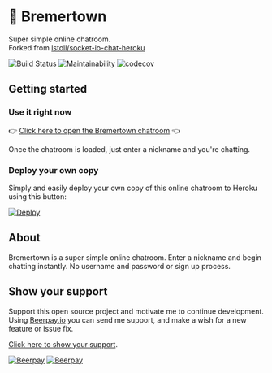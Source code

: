 # 💬 Bremertown  

Super simple online chatroom.  
Forked from [lstoll/socket-io-chat-heroku](https://github.com/lstoll/socket-io-chat-heroku)  

[![Build Status](https://travis-ci.org/nothingworksright/bremertown_chatroom.svg?branch=master)](https://travis-ci.org/nothingworksright/bremertown_chatroom)
[![Maintainability](https://api.codeclimate.com/v1/badges/011d4387448b7971c24d/maintainability)](https://codeclimate.com/github/nothingworksright/bremertown_chatroom/maintainability)
[![codecov](https://codecov.io/gh/nothingworksright/bremertown_chatroom/branch/master/graph/badge.svg)](https://codecov.io/gh/nothingworksright/bremertown_chatroom)  

## Getting started  

### Use it right now  

👉 [Click here to open the Bremertown chatroom](http://www.bremertown.com) 👈  

Once the chatroom is loaded, just enter a nickname and you're chatting.  

### Deploy your own copy  

Simply and easily deploy your own copy of this online chatroom to Heroku using this button:  

[![Deploy](https://www.herokucdn.com/deploy/button.svg)](https://heroku.com/deploy)  

## About  

Bremertown is a super simple online chatroom. Enter a nickname and begin chatting instantly. No username and password or sign up process.  

## Show your support  

Support this open source project and motivate me to continue development. Using [Beerpay.io](https://beerpay.io/nothingworksright/bremertown_chatroom?focus=wish) you can send me support, and make a wish for a new feature or issue fix.  

[Click here to show your support](https://beerpay.io/nothingworksright/bremertown_chatroom?focus=wish).  

[![Beerpay](https://beerpay.io/nothingworksright/bremertown_chatroom/badge.svg?style=beer-square)](https://beerpay.io/nothingworksright/bremertown_chatroom)  [![Beerpay](https://beerpay.io/nothingworksright/bremertown_chatroom/make-wish.svg?style=flat-square)](https://beerpay.io/nothingworksright/bremertown_chatroom?focus=wish)  
